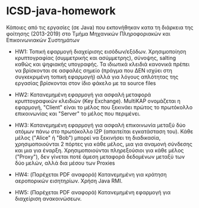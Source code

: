 # ICSD-java-homework
Κάποιες από τις εργασίες (σε Java) που εκπονήθηκαν κατα τη διάρκεια της φοίτησης (2013-2019) στο Τμήμα Μηχανικών Πληροφοριακών και Επικοινωνιακών Συστημάτων 

- HW1: Τοπική εφαρμογή διαχείρισης εισόδων/εξόδων. Χρησιμοποίηση κρυπτογραφίας (συμμετρικής και ασύμμετρης), σύνοψης, salting καθώς και ψηφιακής υπογραφής. Τα ιδιωτικά κλειδιά κανονικά πρέπει να βρίσκονται σε ασφαλές σημείο (πράγμα που ΔΕΝ ισχύει στη συγκεκριμένη τοπική εφαρμογή) αλλά για λόγους απλότητας της εργασίας βρίσκονται στον ίδιο φάκελο με τα source files

- HW2: Κατανεμημένη εφαρμογή για ασφαλή μεταφορά κρυπτογραφικών κλειδιών (Key Exchange). MultiKAP ονομάζεται η εφαρμογή, "Client" είναι το μέλος που ξεκινάει πρώτος το πρωτόκολλο επικοινωνίας και "Server" το μέλος που περιμένει.

- HW3: Κατανεμημένη εφαρμογή για ασφαλή επικοινωνία μεταξύ δύο ατόμων πάνω στο πρωτόκολλο I2P (απαιτείται εγκατάσταση του). Κάθε μέλος ("Alice" ή "Bob") μπορεί να ξεκινήσει τη διαδικασία, χρησιμοποιούνται 2 πόρτες για κάθε μέλος, μια για αναμονή σύνδεσης και μια για έναρξη. Χρησιμοποιούνται πληρεξούσιοι για κάθε μέλος ("Proxy"), δεν γίνεται ποτέ άμεση μεταφορά δεδομένων μεταξύ των δύο μελών, αλλά δια μέσου των Proxies

- HW4: (Παρέχεται PDF αναφορά) Κατανεμημένη για κράτηση αεροπορικών εισητηρίων. Χρήση Java RMI.

- HW5: (Παρέχεται PDF αναφορά) Κατανεμημένη εφαρμογή για διαχείριση ανακοινώσεων.
